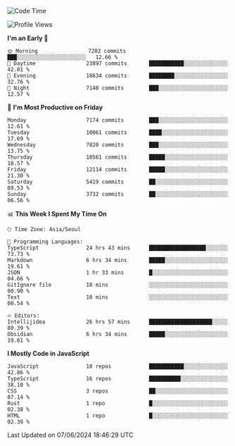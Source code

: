<!--START_SECTION:waka-->
![Code Time](http://img.shields.io/badge/Code%20Time-6%2C188%20hrs%2023%20mins-blue)

![Profile Views](http://img.shields.io/badge/Profile%20Views-0-blue)

**I'm an Early 🐤** 

```text
🌞 Morning                7202 commits        ███░░░░░░░░░░░░░░░░░░░░░░   12.66 % 
🌆 Daytime                23897 commits       ███████████░░░░░░░░░░░░░░   42.01 % 
🌃 Evening                18634 commits       ████████░░░░░░░░░░░░░░░░░   32.76 % 
🌙 Night                  7148 commits        ███░░░░░░░░░░░░░░░░░░░░░░   12.57 % 
```
📅 **I'm Most Productive on Friday** 

```text
Monday                   7174 commits        ███░░░░░░░░░░░░░░░░░░░░░░   12.61 % 
Tuesday                  10061 commits       ████░░░░░░░░░░░░░░░░░░░░░   17.69 % 
Wednesday                7820 commits        ███░░░░░░░░░░░░░░░░░░░░░░   13.75 % 
Thursday                 10561 commits       █████░░░░░░░░░░░░░░░░░░░░   18.57 % 
Friday                   12114 commits       █████░░░░░░░░░░░░░░░░░░░░   21.30 % 
Saturday                 5419 commits        ██░░░░░░░░░░░░░░░░░░░░░░░   09.53 % 
Sunday                   3732 commits        ██░░░░░░░░░░░░░░░░░░░░░░░   06.56 % 
```


📊 **This Week I Spent My Time On** 

```text
🕑︎ Time Zone: Asia/Seoul

💬 Programming Languages: 
TypeScript               24 hrs 43 mins      ██████████████████░░░░░░░   73.73 % 
Markdown                 6 hrs 34 mins       █████░░░░░░░░░░░░░░░░░░░░   19.61 % 
JSON                     1 hr 33 mins        █░░░░░░░░░░░░░░░░░░░░░░░░   04.66 % 
GitIgnore file           18 mins             ░░░░░░░░░░░░░░░░░░░░░░░░░   00.90 % 
Text                     10 mins             ░░░░░░░░░░░░░░░░░░░░░░░░░   00.54 % 

🔥 Editors: 
Intellijidea             26 hrs 57 mins      ████████████████████░░░░░   80.39 % 
Obsidian                 6 hrs 34 mins       █████░░░░░░░░░░░░░░░░░░░░   19.61 % 
```

**I Mostly Code in JavaScript** 

```text
JavaScript               18 repos            ███████████░░░░░░░░░░░░░░   42.86 % 
TypeScript               16 repos            ██████████░░░░░░░░░░░░░░░   38.10 % 
CSS                      3 repos             ██░░░░░░░░░░░░░░░░░░░░░░░   07.14 % 
Rust                     1 repo              █░░░░░░░░░░░░░░░░░░░░░░░░   02.38 % 
HTML                     1 repo              █░░░░░░░░░░░░░░░░░░░░░░░░   02.38 % 
```




 Last Updated on 07/06/2024 18:46:29 UTC
<!--END_SECTION:waka-->
